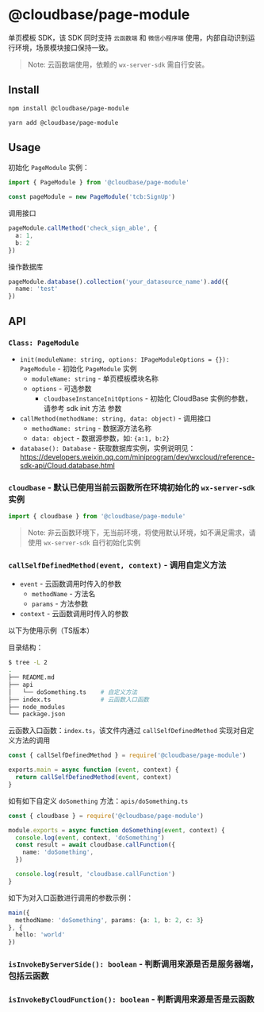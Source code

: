 # @cloudbase/page-module

单页模板 SDK，该 SDK 同时支持 `云函数端` 和 `微信小程序端` 使用，内部自动识别运行环境，场景模块接口保持一致。

> Note: 云函数端使用，依赖的 `wx-server-sdk` 需自行安装。

## Install

```sh
npm install @cloudbase/page-module
```

```sh
yarn add @cloudbase/page-module
```

## Usage

初始化 `PageModule` 实例：

```ts
import { PageModule } from '@cloudbase/page-module'

const pageModule = new PageModule('tcb:SignUp')
```

调用接口

```ts
pageModule.callMethod('check_sign_able', {
  a: 1,
  b: 2
})
```

操作数据库

```ts
pageModule.database().collection('your_datasource_name').add({
  name: 'test'
})
```

## API

### `Class: PageModule`

* `init(moduleName: string, options: IPageModuleOptions = {}): PageModule` - 初始化 `PageModule` 实例
  * `moduleName: string` - 单页模板模块名称
  * `options` - 可选参数
    * `cloudbaseInstanceInitOptions` - 初始化 CloudBase 实例的参数，请参考 sdk init 方法 参数
* `callMethod(methodName: string, data: object)` - 调用接口
  * `methodName: string` - 数据源方法名称
  * `data: object` - 数据源参数，如: `{a:1, b:2}`
* `database(): Database` - 获取数据库实例，实例说明见：https://developers.weixin.qq.com/miniprogram/dev/wxcloud/reference-sdk-api/Cloud.database.html

### `cloudbase` - 默认已使用当前云函数所在环境初始化的 `wx-server-sdk` 实例

```ts
import { cloudbase } from '@cloudbase/page-module'
```

> Note: 非云函数环境下，无当前环境，将使用默认环境，如不满足需求，请使用 `wx-server-sdk` 自行初始化实例

### `callSelfDefinedMethod(event, context)` - 调用自定义方法
  * `event` - 云函数调用时传入的参数
    * `methodName`  - 方法名
    * `params`      - 方法参数
  * `context` - 云函数调用时传入的参数

以下为使用示例（TS版本）

目录结构：

```sh
$ tree -L 2
.
├── README.md
├── api
│   └── doSomething.ts    # 自定义方法
├── index.ts              # 云函数入口函数
├── node_modules
└── package.json
```

云函数入口函数：`index.ts`，该文件内通过 `callSelfDefinedMethod` 实现对自定义方法的调用

```ts
const { callSelfDefinedMethod } = require('@cloudbase/page-module')

exports.main = async function (event, context) {
  return callSelfDefinedMethod(event, context)
}
```

如有如下自定义 `doSomething` 方法：`apis/doSomething.ts`

```ts
const { cloudbase } = require('@cloudbase/page-module')

module.exports = async function doSomething(event, context) {
  console.log(event, context, 'doSomething')
  const result = await cloudbase.callFunction({
    name: 'doSomething',
  })

  console.log(result, 'cloudbase.callFunction')
}
```

如下为对入口函数进行调用的参数示例：

```ts
main({
  methodName: 'doSomething', params: {a: 1, b: 2, c: 3}
}, {
  hello: 'world'
})
```


### `isInvokeByServerSide(): boolean` - 判断调用来源是否是服务器端，包括云函数

### `isInvokeByCloudFunction(): boolean` - 判断调用来源是否是云函数
